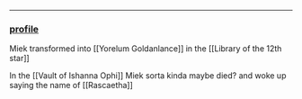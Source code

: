 ___
### [profile](https://www.dndbeyond.com/characters/82687265)

Miek transformed into [[Yorelum Goldanlance]] in the [[Library of the 12th star]]

In the [[Vault of Ishanna Ophi]] Miek sorta kinda maybe died? and woke up saying the name of [[Rascaetha]]